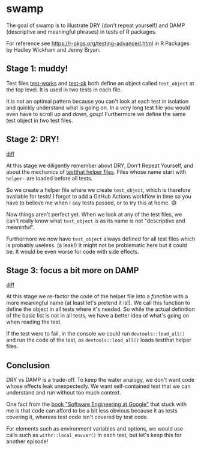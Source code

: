 # swamp

<!-- badges: start -->
<!-- badges: end -->

The goal of swamp is to illustrate DRY (don't repeat yourself) and DAMP (descriptive and meaningful phrases) in tests of R packages.

For reference see https://r-pkgs.org/testing-advanced.html in R Packages by Hadley Wickham and Jenny Bryan.

## Stage 1: muddy!

Test files [test-works](https://github.com/maelle/swamp/blob/c67cc053cafb2cc5f5125cbc745b2f392a84e3df/tests/testthat/test-works.R) and [test-ok](https://github.com/maelle/swamp/blob/c67cc053cafb2cc5f5125cbc745b2f392a84e3df/tests/testthat/test-ok.R) both define an object called `test_object` at the top level. 
It is used in two tests in each file.

It is not an optimal pattern because you can't look at each test in isolation and quickly understand what is going on.
In a very long test file you would even have to scroll up and down, _gasp_!
Furthermore we define the same test object in two test files.

## Stage 2: DRY!

[diff](https://github.com/maelle/swamp/commit/381f244f56f1837207f2150a7e76c70bd59c0422)

At this stage we diligently remember about DRY, Don't Repeat Yourself, and about the mechanics of [testthat helper files](https://blog.r-hub.io/2020/11/18/testthat-utility-belt/).
Files whose name start with `helper-` are loaded before all tests.

So we create a helper file where we create `test_object`, which is therefore available for tests!
I forgot to add a GitHub Actions workflow in time so you have to believe me when I say tests passed, or to try this at home. :sweat_smile:

Now things aren't perfect yet. 
When we look at any of the test files, we can't really know what `test_object` is as its name is not "descriptive and meaninful".

Furthermore we now have `test_object` always defined for all test files which is probably useless. (a leak!)
It might not be problematic here but it could be.
It would be even worse for code with side effects.

## Stage 3: focus a bit more on DAMP

[diff](https://github.com/maelle/swamp/commit/9cc08937e1cabf112955004212e1d0bccf2ccda4)

At this stage we re-factor the code of the helper file into a _function_ with a more meaningful name (at least let's pretend it is!).
We call this function to define the object in all tests where it's needed.
So while the actual definition of the basic list is not in all tests, we have a better idea of what's going on when reading the test.

If the test were to fail, in the console we could run `devtools::load_all()` and run the code of the test, as `devtools::load_all()` loads testthat helper files.

## Conclusion

DRY vs DAMP is a trade-off.
To keep the water analogy, we don't want code whose effects leak unexpectedly.
We want self-contained test that we can understand and run without too much context.

One fact from the [book "Software Engineering at Google"](https://www.goodreads.com/book/show/48816586-software-engineering-at-google) that stuck with me is that code can afford to be a bit less obvious because it as tests covering it, whereas test code isn't covered by test code.

For elements such as environment variables and options, we would use calls such as `withr::local_envvar()` in each test, but let's keep this for another episode!
